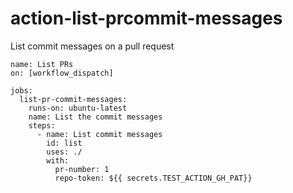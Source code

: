 # action-list-prcommit-messages
List commit messages on a pull request 
```
name: List PRs
on: [workflow_dispatch]

jobs:
  list-pr-commit-messages:
    runs-on: ubuntu-latest
    name: List the commit messages
    steps:
      - name: List commit messages
        id: list
        uses: ./ 
        with:
          pr-number: 1
          repo-token: ${{ secrets.TEST_ACTION_GH_PAT}}

